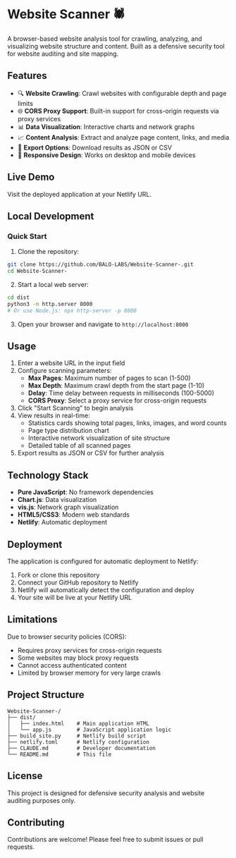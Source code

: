 # Website Scanner 🕷️

A browser-based website analysis tool for crawling, analyzing, and visualizing website structure and content. Built as a defensive security tool for website auditing and site mapping.

## Features

- 🔍 **Website Crawling**: Crawl websites with configurable depth and page limits
- 🌐 **CORS Proxy Support**: Built-in support for cross-origin requests via proxy services
- 📊 **Data Visualization**: Interactive charts and network graphs
- 📈 **Content Analysis**: Extract and analyze page content, links, and media
- 💾 **Export Options**: Download results as JSON or CSV
- 📱 **Responsive Design**: Works on desktop and mobile devices

## Live Demo

Visit the deployed application at your Netlify URL.

## Local Development

### Quick Start

1. Clone the repository:
```bash
git clone https://github.com/BALO-LABS/Website-Scanner-.git
cd Website-Scanner-
```

2. Start a local web server:
```bash
cd dist
python3 -m http.server 8000
# Or use Node.js: npx http-server -p 8000
```

3. Open your browser and navigate to `http://localhost:8000`

## Usage

1. Enter a website URL in the input field
2. Configure scanning parameters:
   - **Max Pages**: Maximum number of pages to scan (1-500)
   - **Max Depth**: Maximum crawl depth from the start page (1-10)
   - **Delay**: Time delay between requests in milliseconds (100-5000)
   - **CORS Proxy**: Select a proxy service for cross-origin requests
3. Click "Start Scanning" to begin analysis
4. View results in real-time:
   - Statistics cards showing total pages, links, images, and word counts
   - Page type distribution chart
   - Interactive network visualization of site structure
   - Detailed table of all scanned pages
5. Export results as JSON or CSV for further analysis

## Technology Stack

- **Pure JavaScript**: No framework dependencies
- **Chart.js**: Data visualization
- **vis.js**: Network graph visualization
- **HTML5/CSS3**: Modern web standards
- **Netlify**: Automatic deployment

## Deployment

The application is configured for automatic deployment to Netlify:

1. Fork or clone this repository
2. Connect your GitHub repository to Netlify
3. Netlify will automatically detect the configuration and deploy
4. Your site will be live at your Netlify URL

## Limitations

Due to browser security policies (CORS):
- Requires proxy services for cross-origin requests
- Some websites may block proxy requests
- Cannot access authenticated content
- Limited by browser memory for very large crawls

## Project Structure

```
Website-Scanner-/
├── dist/
│   ├── index.html    # Main application HTML
│   └── app.js        # JavaScript application logic
├── build_site.py     # Netlify build script
├── netlify.toml      # Netlify configuration
├── CLAUDE.md         # Developer documentation
└── README.md         # This file
```

## License

This project is designed for defensive security analysis and website auditing purposes only.

## Contributing

Contributions are welcome! Please feel free to submit issues or pull requests.